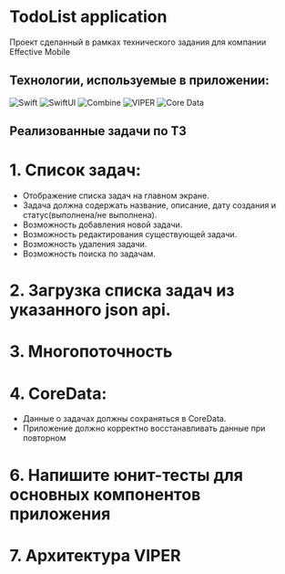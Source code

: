 # TodoList application
Проект сделанный в рамках технического задания для компании Effective Mobile</br>

## Технологии, используемые в приложении:
![Swift](https://img.shields.io/badge/-Swift-FA7343?logo=swift&logoColor=white&style=for-the-badge)
![SwiftUI](https://img.shields.io/badge/-SwiftUI-FA7343?logo=swift&logoColor=white&style=for-the-badge)
![Combine](https://img.shields.io/badge/-Combine-0A84FF?logo=apple&logoColor=white&style=for-the-badge)
![VIPER](https://img.shields.io/badge/-VIPER%20Architecture-6E7C7C?style=for-the-badge)
![Core Data](https://img.shields.io/badge/-Core%20Data-1C1C1E?logo=apple&logoColor=white&style=for-the-badge)

## Реализованные задачи по ТЗ

# 1. Список задач:
- Отображение списка задач на главном экране.
- Задача должна содержать название, описание, дату создания и статус(выполнена/не выполнена).
- Возможность добавления новой задачи.
- Возможность редактирования существующей задачи.
- Возможность удаления задачи.
- Возможность поиска по задачам.

# 2. Загрузка списка задач из указанного json api.

# 3. Многопоточность

# 4. CoreData:
- Данные о задачах должны сохраняться в CoreData.
- Приложение должно корректно восстанавливать данные при повторном

# 6. Напишите юнит-тесты для основных компонентов приложения

# 7. Архитектура VIPER
